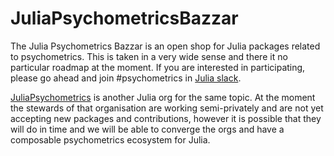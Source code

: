 # JuliaPsychometricsBazzar

The Julia Psychometrics Bazzar is an open shop for Julia packages related to psychometrics. This is taken in a very wide sense and there it no particular roadmap at the moment. If you are interested in participating, please go ahead and join #psychometrics in [Julia slack](https://julialang.org/slack/).

[JuliaPsychometrics](https://github.com/JuliaPsychometrics) is another Julia org for the same topic. At the moment the stewards of that organisation are working semi-privately and are not yet accepting new packages and contributions, however it is possible that they will do in time and we will be able to converge the orgs and have a composable psychometrics ecosystem for Julia.
